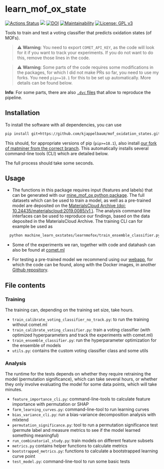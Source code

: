 # learn_mof_ox_state

[![Actions Status](https://github.com/kjappelbaum/learn_mof_ox_state/workflows/Python%20package/badge.svg)](https://github.com/kjappelbaum/learn_mof_ox_state/actions)
[![](https://img.shields.io/badge/python-3.6+-blue.svg)](https://www.python.org/download/releases/3.6.0/)
[![DOI](https://zenodo.org/badge/208837592.svg)](https://zenodo.org/badge/latestdoi/208837592)
[![Maintainability](https://api.codeclimate.com/v1/badges/2a0c417e69517a2738d2/maintainability)](https://codeclimate.com/github/kjappelbaum/learn_mof_ox_state/maintainability)
[![License: GPL v3](https://img.shields.io/badge/License-GPLv3-blue.svg)](https://www.gnu.org/licenses/gpl-3.0)

Tools to train and test a voting classifier that predicts oxidation states (of MOFs).

> ⚠️ **Warning**: You need to export `COMET_API_KEY`, as the code will look for it if you want to track your experiments. If you do not want to do this, remove those lines in the code.

> ⚠️ **Warning**: Some parts of the code requires some modifications in the packages, for which I did not make PRs so far, you need to use my forks. You need `pip>=18.1` for this to be set up automatically. More details can be found below.

**Info**: For some parts, there are also [`.dvc` files](https://dvc.org) that allow to reproduce the pipeline.

## Installation

To install the software with all dependencies, you can use

```bash
pip install git+https://github.com/kjappelbaum/mof_oxidation_states.git
```

This should, for appropriate versions of pip (`pip>=18.1`), also install [our fork of matminer from the correct branch](https://github.com/kjappelbaum/matminer.git@localpropertystats).
This automatically installs several command-line tools (CLI) which are detailed below.

The full process should take some seconds.

## Usage

- The functions in this package requires input (features and labels) that can be generated with our [mine_mof_ox python package]().
  The full datasets which can be used to train a model, as well as a pre-trained model are deposited on the [MaterialsCloud Archive (doi: 10.24435/materialscloud:2019.0085/v1 )](https://doi.org/10.24435/materialscloud:2019.0085/v1). The analysis command line interfaces can be used to reproduce our findings, based on the data deposited in the MaterialsCloud Archive. The training CLI can for example be used as

```bash
  python machine_learn_oxstates/learnmofox/train_ensemble_classifier.py {featurespath} {labelspath} {modelpath} {metricsoutpath} standard soft isotonic 40000 20 none --train_one_fold
```

- Some of the experiments we ran, together with code and datahash can also be found at [comet.ml](https://www.comet.ml/kjappelbaum/mof-oxidation-states/view/)

- For testing a pre-trained model we recommend using our [webapp](https://dev-tools.materialscloud.org/oximachine/input_structure/), for which the code can be found, along with the Docker images, in another [Github repository](https://github.com/kjappelbaum/oximachinetool).

## File contents

### Training

The training can, depending on the training set size, take hours.

- `train_calibrate_voting_classifier_no_track.py`: to run the training without comet.ml
- `train_calibrate_voting_classifier.py`: train a voting classifier (with optimized hyperparameters and track the experiments with comet.ml)
- `train_ensemble_classifier.py`: run the hyperparameter optimization for the ensemble of models
- `utils.py`: contains the custom voting classifier class and some utils

### Analysis

The runtime for the tests depends on whether they require retraining the model (permutation significance), which can take several hours, or whether they only involve evaluating the model for some data points, which will take minutes.

- `feature_importance_cli.py`: command-line-tools to calculate feature importance with permutation or SHAP
- `farm_learning_curves.py`: command-line-tool to run learning curves
- `bias_variance_cli.py`: run a bias-variance decomposition analysis with mlxtend
- `permutation_significance.py`: tool to run a permutation significance test (permute label and measure metrics to see if the model learned something meaningful)
- `run_combinatorial_study.py`: train models on different feature subsets
- `metrics.py` contains helper functions to calculate metrics
- `bootstrapped_metrics.py`: functions to calculate a bootstrapped learning curve point
- `test_model.py`: command-line-tool to run some basic tests
